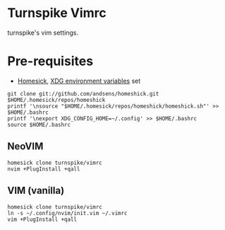 # Turnspike Vimrc
turnspike's vim settings.

# Pre-requisites

* [Homesick](https://github.com/technicalpickles/homesick), [XDG environment variables](https://specifications.freedesktop.org/basedir-spec/basedir-spec-latest.html) set
~~~~
git clone git://github.com/andsens/homeshick.git $HOME/.homesick/repos/homeshick
printf '\nsource "$HOME/.homesick/repos/homeshick/homeshick.sh"' >> $HOME/.bashrc
printf '\nexport XDG_CONFIG_HOME=~/.config' >> $HOME/.bashrc
source $HOME/.bashrc
~~~~

## NeoVIM

    homesick clone turnspike/vimrc
    nvim +PlugInstall +qall

## VIM (vanilla)

    homesick clone turnspike/vimrc
    ln -s ~/.config/nvim/init.vim ~/.vimrc
    vim +PlugInstall +qall
